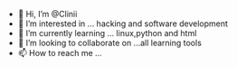 - 👋 Hi, I’m @Clinii
- 👀 I’m interested in ... hacking and software development
- 🌱 I’m currently learning ... linux,python and html
- 💞️ I’m looking to collaborate on ...all learning tools
- 📫 How to reach me ...

<!---
Clinii/Clinii is a ✨ special ✨ repository because its `README.md` (this file) appears on your GitHub profile.
You can click the Preview link to take a look at your changes.
--->
